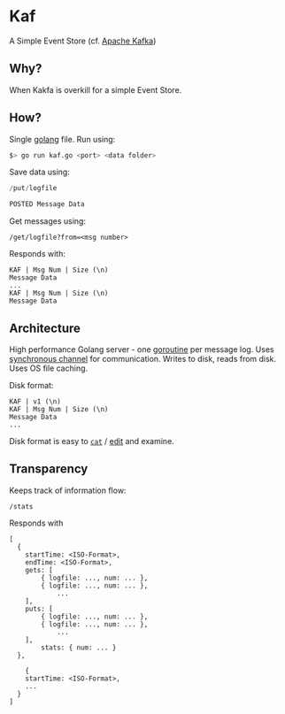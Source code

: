 # Kaf

A Simple Event Store (cf. [Apache Kafka](https://kafka.apache.org))

## Why?

When Kakfa is overkill for a simple Event Store.

## How?

Single [golang](https://golang.org) file. Run using:

```sh
$> go run kaf.go <port> <data folder>
```

Save data using:

```h
/put/logfile

POSTED Message Data
```

Get messages using:

```
/get/logfile?from=<msg number>
```

Responds with:

```
KAF | Msg Num | Size (\n)
Message Data
...
KAF | Msg Num | Size (\n)
Message Data
```

## Architecture

High performance Golang server - one [goroutine](https://tour.golang.org/concurrency/1) per message log. Uses [synchronous channel](https://tour.golang.org/concurrency/2) for communication. Writes to disk, reads from disk. Uses OS file caching.

Disk format:

```
KAF | v1 (\n)
KAF | Msg Num | Size (\n)
Message Data
...
```

Disk format is easy to [`cat`](https://en.wikipedia.org/wiki/Cat_(Unix)) / [edit](https://www.vim.org) and examine.

## Transparency

Keeps track of information flow:

```
/stats
```

Responds with

```
[
  {
    startTime: <ISO-Format>,
    endTime: <ISO-Format>,
    gets: [
    	{ logfile: ..., num: ... },
    	{ logfile: ..., num: ... },
			...
    ],
    puts: [
    	{ logfile: ..., num: ... },
    	{ logfile: ..., num: ... },
			...
    ],
		stats: { num: ... }
  },

	{
    startTime: <ISO-Format>,
    ...
  }
]
```

